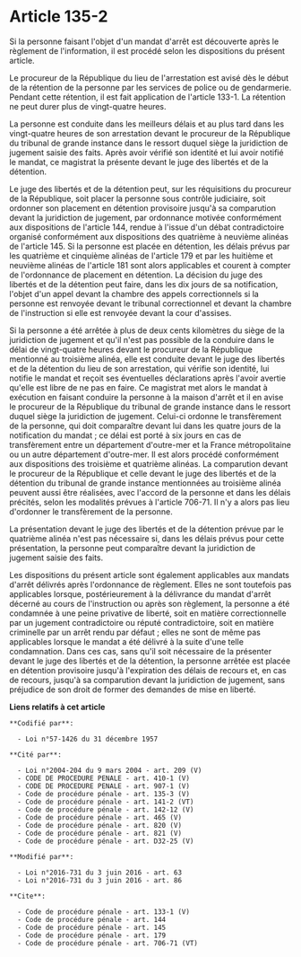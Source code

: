 # Article 135-2

Si la personne faisant l'objet d'un mandat d'arrêt est découverte après le règlement de l'information, il est procédé selon
les dispositions du présent article. 

Le procureur de la République du lieu de l'arrestation est avisé dès le début de la rétention de la personne par les services
de police ou de gendarmerie. Pendant cette rétention, il est fait application de l'article 133-1. La rétention ne peut durer
plus de vingt-quatre heures. 

La personne est conduite dans les meilleurs délais et au plus tard dans les vingt-quatre heures de son arrestation devant le
procureur de la République du tribunal de grande instance dans le ressort duquel siège la juridiction de jugement saisie des
faits. Après avoir vérifié son identité et lui avoir notifié le mandat, ce magistrat la présente devant le juge des libertés
et de la détention. 

Le juge des libertés et de la détention peut, sur les réquisitions du procureur de la République, soit placer la personne
sous contrôle judiciaire, soit ordonner son placement en détention provisoire jusqu'à sa comparution devant la juridiction de
jugement, par ordonnance motivée conformément aux dispositions de l'article 144, rendue à l'issue d'un débat contradictoire
organisé conformément aux dispositions des quatrième à neuvième alinéas de l'article 145. Si la personne est placée en
détention, les délais prévus par les quatrième et cinquième alinéas de l'article 179 et par les huitième et neuvième alinéas
de l'article 181 sont alors applicables et courent à compter de l'ordonnance de placement en détention. La décision du juge
des libertés et de la détention peut faire, dans les dix jours de sa notification, l'objet d'un appel devant la chambre des
appels correctionnels si la personne est renvoyée devant le tribunal correctionnel et devant la chambre de l'instruction si
elle est renvoyée devant la cour d'assises. 

Si la personne a été arrêtée à plus de deux cents kilomètres du siège de la juridiction de jugement et qu'il n'est pas
possible de la conduire dans le délai de vingt-quatre heures devant le procureur de la République mentionné au troisième
alinéa, elle est conduite devant le juge des libertés et de la détention du lieu de son arrestation, qui vérifie son
identité, lui notifie le mandat et reçoit ses éventuelles déclarations après l'avoir avertie qu'elle est libre de ne pas en
faire. Ce magistrat met alors le mandat à exécution en faisant conduire la personne à la maison d'arrêt et il en avise le
procureur de la République du tribunal de grande instance dans le ressort duquel siège la juridiction de jugement. Celui-ci
ordonne le transfèrement de la personne, qui doit comparaître devant lui dans les quatre jours de la notification du mandat ;
ce délai est porté à six jours en cas de transfèrement entre un département d'outre-mer et la France métropolitaine ou un
autre département d'outre-mer. Il est alors procédé conformément aux dispositions des troisième et quatrième alinéas. La
comparution devant le procureur de la République et celle devant le juge des libertés et de la détention du tribunal de
grande instance mentionnées au troisième alinéa peuvent aussi être réalisées, avec l'accord de la personne et dans les délais
précités, selon les modalités prévues à l'article 706-71. Il n'y a alors pas lieu d'ordonner le transfèrement de la
personne. 

La présentation devant le juge des libertés et de la détention prévue par le quatrième alinéa n'est pas nécessaire si, dans
les délais prévus pour cette présentation, la personne peut comparaître devant la juridiction de jugement saisie des faits. 

Les dispositions du présent article sont également applicables aux mandats d'arrêt délivrés après l'ordonnance de règlement.
Elles ne sont toutefois pas applicables lorsque, postérieurement à la délivrance du mandat d'arrêt décerné au cours de
l'instruction ou après son règlement, la personne a été condamnée à une peine privative de liberté, soit en matière
correctionnelle par un jugement contradictoire ou réputé contradictoire, soit en matière criminelle par un arrêt rendu par
défaut ; elles ne sont de même pas applicables lorsque le mandat a été délivré à la suite d'une telle condamnation. Dans ces
cas, sans qu'il soit nécessaire de la présenter devant le juge des libertés et de la détention, la personne arrêtée est
placée en détention provisoire jusqu'à l'expiration des délais de recours et, en cas de recours, jusqu'à sa comparution
devant la juridiction de jugement, sans préjudice de son droit de former des demandes de mise en liberté.

**Liens relatifs à cet article**

	**Codifié par**:

	  - Loi n°57-1426 du 31 décembre 1957

	**Cité par**:

	  - Loi n°2004-204 du 9 mars 2004 - art. 209 (V)
	  - CODE DE PROCEDURE PENALE - art. 410-1 (V)
	  - CODE DE PROCEDURE PENALE - art. 907-1 (V)
	  - Code de procédure pénale - art. 135-3 (V)
	  - Code de procédure pénale - art. 141-2 (VT)
	  - Code de procédure pénale - art. 142-12 (V)
	  - Code de procédure pénale - art. 465 (V)
	  - Code de procédure pénale - art. 820 (V)
	  - Code de procédure pénale - art. 821 (V)
	  - Code de procédure pénale - art. D32-25 (V)

	**Modifié par**:

	  - Loi n°2016-731 du 3 juin 2016 - art. 63
	  - Loi n°2016-731 du 3 juin 2016 - art. 86

	**Cite**:

	  - Code de procédure pénale - art. 133-1 (V)
	  - Code de procédure pénale - art. 144
	  - Code de procédure pénale - art. 145
	  - Code de procédure pénale - art. 179
	  - Code de procédure pénale - art. 706-71 (VT)
